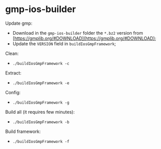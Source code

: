 # gmp-ios-builder

Update gmp:
* Download in the `gmp-ios-builder` folder the `*.bz2`  version from [https://gmplib.org/#DOWNLOAD](https://gmplib.org/#DOWNLOAD);
* Update the `VERSION` field in `buildIosGmpFramework`;

Clean:
* `./buildIosGmpFramework -c`

Extract:
* `./buildIosGmpFramework -e`

Config:
* `./buildIosGmpFramework -g`

Build all (it requires few minutes):
* `./buildIosGmpFramework -b`

Build framework:
* `./buildIosGmpFramework -f`
